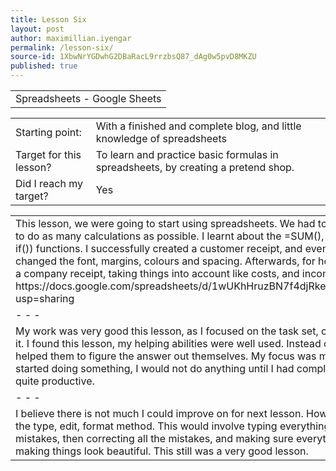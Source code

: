 ```yaml
---
title: Lesson Six
layout: post
author: maximillian.iyengar
permalink: /lesson-six/
source-id: 1XbwNrYGDwhG2DBaRacL9rrzbsQ87_dAg0w5pvD8MKZU
published: true
---
```

<table>
  <tr>
    <td>Spreadsheets - Google Sheets</td>
  </tr>
</table>


<table>
  <tr>
    <td>Starting point:</td>
    <td>With a finished and complete blog, and little knowledge of spreadsheets</td>
  </tr>
  <tr>
    <td>Target for this lesson?</td>
    <td>To learn and practice basic formulas in spreadsheets, by creating a pretend shop.</td>
  </tr>
  <tr>
    <td>Did I reach my target? </td>
    <td>Yes</td>
  </tr>
</table>


<table>
  <tr>
    <td>This lesson, we were going to start using spreadsheets. We had to create a customer receipt, and it had to do as many calculations as possible. I learnt about the =SUM(), =VLOOKUP(), +, -, *, / and =if(x, x, if()) functions. I successfully created a customer receipt, and even had enough time to format it. I changed the font, margins, colours and spacing. Afterwards, for homework, I pushed myself by creating a company receipt, taking things into account like costs, and income. My spreadsheet can be found at https://docs.google.com/spreadsheets/d/1wUKhHruzBN7f4djRke0gPQcLy_0XdAU3B7Dk2CKLrjQ/edit?usp=sharing</td>
  </tr>
  <tr>
    <td>- - -</td>
  </tr>
  <tr>
    <td>My work was very good this lesson, as I focused on the task set, only giving help to people who needed it. I found this lesson, my helping abilities were well used. Instead of giving anyone the answer, I actively helped them to figure the answer out themselves. My focus was massively improved because when I started doing something, I would not do anything until I had completed that task. Overall, this made me quite productive.</td>
  </tr>
  <tr>
    <td>- - -</td>
  </tr>
  <tr>
    <td>I believe there is not much I could improve on for next lesson. However, I still could work faster by using the type, edit, format method. This would involve typing everything quickly, without correcting mistakes, then correcting all the mistakes, and making sure everything works, and only then start making things look beautiful. This still was a very good lesson.</td>
  </tr>
</table>


